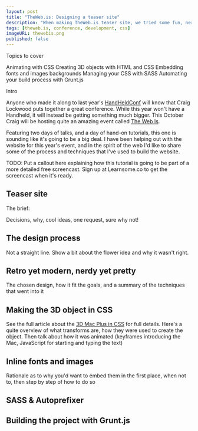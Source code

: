 ```yaml
---
layout: post
title: "TheWeb.is: Designing a teaser site"
description: "When making TheWeb.is teaser site, we tried some fun, nerdy web tricks."
tags: [theweb.is, conference, development, css]
imageURL: thewebis.png
published: false
---
```


Topics to cover

Animating with CSS
Creating 3D objects with HTML and CSS
Embedding fonts and images backgrounds
Managing your CSS with SASS
Automating your build process with Grunt.js

Intro

Anyone who made it along to last year's [HandHeldConf](http://handheldconf.com) will know that Craig Lockwood puts together a great conference. While this year won't have a Handheld, it will instead be getting something much bigger. This October Craig will be hosting quite an amazing event called [The Web Is](http://theweb.is).

Featuring two days of talks, and a day of hand-on tutorials, this one is sounding like it's going to be a big deal. I have been helping out with the website for this year's event, and in the spirit of the web I'd like to share some of the process and techniques that I've used to build the website.

TODO: Put a callout here explaining how this tutorial is going to be part of a more detailed free screencast. Sign up at Learnsome.co to get the screencast when it's ready.

## Teaser site

The brief:

Decisions, why, cool ideas, one request, sure why not!

## The design process

Not a straight line. Show a bit about the flower idea and why it wasn't right.

## Retro yet modern, nerdy yet pretty

The chosen design, how it fit the goals, and a summary of the techniques that went into it

## Making the 3D object in CSS

See the full article about the [3D Mac Plus in CSS](http://hop.ie/blog/macplus/) for full details. Here's a quite overview of what transforms are, how they were used to create the object. Then talk about how it was animated (keyframes introducing the Mac, JavaScript for starting and typing the text)

## Inline fonts and images

Rationale as to why you'd want to embed them in the first place, when not to, then step by step of how to do so

## SASS &amp; Autoprefixer



## Building the project with Grunt.js

